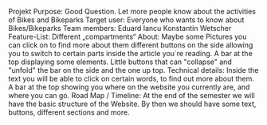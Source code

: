 Projekt Purpose: 
Good Question. Let more people know about the activities of Bikes and Bikeparks
Target user:
Everyone who wants to know about Bikes/Bikeparks
Team members:
Eduard Iancu
Konstantin Wetscher
Feature-List: Different „compartments“ About:
Maybe some Pictures you can click on to find more about them
different buttons on the side allowing you to switch to certain parts inside the article you´re reading.
A bar at the top displaying some elements.
Little buttons that can "collapse" and "unfold" the bar on the side and the one up top.
Technical details:
Inside the text you will be able to click on certain words, to find out more about them.
A bar at the top showing you where on the website you currently are, and where you can go.
Road Map / Timeline:
At the end of the semester we will have the basic structure of the Website. By then we should have some text, buttons, different sections and more.

